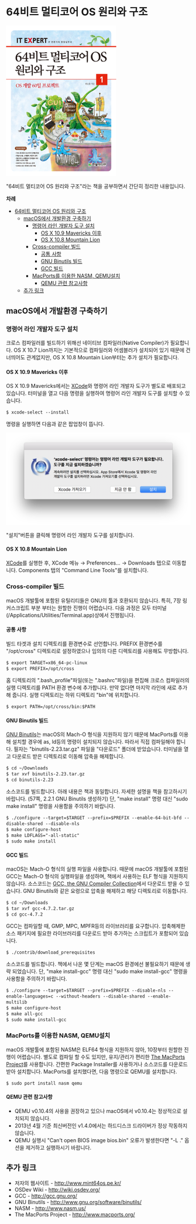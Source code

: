 # 64비트 멀티코어 OS 원리와 구조

<img src="assets/64비트_멀티코어_OS_원리와_구조_Cover@2x.png" width="301px">

"64비트 멀티코어 OS 원리와 구조"라는 책을 공부하면서 간단히 정리한 내용입니다.

**차례**

* [64비트 멀티코어 OS 원리와 구조](#64비트-멀티코어-OS-원리와-구조)
    * [macOS에서 개발환경 구축하기](#macOS에서-개발환경-구축하기)
        * [명령어 라인 개발자 도구 설치](#명령어-라인-개발자-도구-설치)
            * [OS X 10.9 Mavericks 이후](#OS-X-109-Mavericks-이후)
            * [OS X 10.8 Mountain Lion](#OS-X-108-Mountain-Lion)
        * [Cross-compiler 빌드](#Cross-compiler-빌드)
            * [공통 사항](#공통-사항)
            * [GNU Binutils 빌드](#GNU-Binutils-빌드)
            * [GCC 빌드](#GCC-빌드)
        * [MacPorts를 이용한 NASM, QEMU설치](#MacPorts를-이용한-NASM-QEMU설치)
            * [QEMU 관련 참고사항](#QEMU-관련-참고사항)
    * [추가 링크](#추가-링크)

## macOS에서 개발환경 구축하기

### 명령어 라인 개발자 도구 설치

크로스 컴파일러를 빌드하기 위해선 네이티브 컴파일러(Native Compiler)가 필요합니다. OS X 10.7 Lion까지는 기본적으로 컴파일러와 어셈블러가 설치되어 있기 때문에 건너띄어도 관계없지만, OS X 10.8 Mountain Lion부터는 추가 설치가 필요합니다.

#### OS X 10.9 Mavericks 이후

OS X 10.9 Mavericks에서는 [XCode](https://itunes.apple.com/app/xcode/id497799835)와 명령어 라인 개발자 도구가 별도로 배포되고 있습니다. 터미널을 열고 다음 명령을 실행하여 명령어 라인 개발자 도구를 설치할 수 있습니다.

    $ xcode-select --install

명령을 실행하면 다음과 같은 팝업창이 뜹니다.

<img src="assets/64비트_멀티코어_OS_원리와_구조_Screenshot-Install_Command_Line_Tools_for_Xcode@2x.png" width="573px">

"설치"버튼을 클릭해 명령어 라인 개발자 도구를 설치합니다.

#### OS X 10.8 Mountain Lion

[XCode](https://itunes.apple.com/app/xcode/id497799835)를 실행한 후, XCode 메뉴 → Preferences... → Downloads 탭으로 이동합니다. Components 탭의 "Command Line Tools"를 설치합니다.

### Cross-compiler 빌드
macOS 개발툴에 포함된 유틸리티들은 GNU의 툴과 호환되지 않습니다. 특히, 7장 링커스크립트 부분 부터는 원할한 진행이 어렵습니다. 다음 과정은 모두 터미널(/Applications/Utilities/Terminal.app)상에서 진행됩니다.

#### 공통 사항
빌드 타겟과 설치 디렉토리를 환경변수로 선언합니다. PREFIX 환경변수를 "/opt/cross" 디렉토리로 설정하였으나 임의의 다른 디렉토리를 사용해도 무방합니다.

    $ export TARGET=x86_64-pc-linux
    $ export PREFIX=/opt/cross

홈 디렉토리의 ".bash_profile"파일(또는 ".bashrc"파일)을 편집해 크로스 컴파일러의 실행 디렉토리를 PATH 환경 변수에 추가합니다. 만약 없다면 마지막 라인에 새로 추가해 줍니다. 실행 디렉토리는 하위 디렉토리 "bin"에 위치합니다.

    $ export PATH=/opt/cross/bin:$PATH

#### GNU Binutils 빌드
[GNU Binutils](http://www.gnu.org/software/binutils/)는 macOS의 Mach-O 형식을 지원하지 않기 때문에 MacPorts를 이용해 설치할 경우에  as, ld등의 명령이 설치되지 않습니다. 따라서 직접 컴파일해야 합니다. 필자는 "binutils-2.23.tar.gz" 파일을 "다운로드" 폴더에 받았습니다. 터미널을 열고 다운로드 받은 디렉토리로 이동해 압축을 해제합니다.

    $ cd ~/Downloads
    $ tar xvf binutils-2.23.tar.gz
    $ cd binutils-2.23

소스코드를 빌드합니다. 아래 내용은 책과 동일합니다. 자세한 설명을 책을 참고하시기 바랍니다. (57쪽, 2.2.1 GNU Binutils 생성하기) 단, "make install" 명령 대신 "sudo make install" 명령을 사용함을 주의하기 바랍니다.

    $ ./configure --target=$TARGET --prefix=$PREFIX --enable-64-bit-bfd --disable-shared --disable-nls
    $ make configure-host
    $ make LDFLAGS="-all-static"
    $ sudo make install

#### GCC 빌드
macOS는 Mach-O 형식의 실행 파일을 사용합니다. 때문에 macOS 개발툴에 포함된 GCC는 Mach-O 형식의 실행파일을 생성하며, 책에서 사용하는 ELF 형식을 지원하지 않습니다. 소스코드는 [GCC, the GNU Compiler Collection](http://gcc.gnu.org)에서 다운로드 받을 수 있습니다. GNU Binutils와 같은 요령으로 압축을 해제하고 해당 디렉토리로 이동합니다.

    $ cd ~/Downloads
    $ tar xvf gcc-4.7.2.tar.gz
    $ cd gcc-4.7.2

GCC는 컴파일할 때, GMP, MPC, MPFR등의 라이브러리를 요구합니다. 압축해제한 소스 패키지에 필요한 라이브러리를 다운로드 받아 추가하는 스크립트가 포함되어 있습니다.

    $ ./contrib/download_prerequisites

소스코드를 빌드합니다. 책에서 나온 몇 단계는 macOS 환경에선 불필요하기 때문에 생략 되었습니다. 단, "make install-gcc" 명령 대신 "sudo make install-gcc" 명령을 사용함을 주의하기 바랍니다.

    $ ./configure --target=$TARGET --prefix=$PREFIX --disable-nls --enable-languages=c --without-headers --disable-shared --enable-multilib
    $ make configure-host
    $ make all-gcc
    $ sudo make install-gcc

### MacPorts를 이용한 NASM, QEMU설치
macOS 개발툴에 포함된 NASM은 ELF64 형식을 지원하지 않아, 10장부터 원할한 진행이 어렵습니다. 별도로 컴파일 할 수도 있지만, 유지/관리가 편리한 [The MacPorts Project](http://www.macports.org/)를 사용합니다. 간편한 Package Installer를 사용하거나 소스코드를 다운로드 받아 설치합니다. MacPorts를 설치했다면, 다음 명령으로 QEMU를 설치합니다.

    $ sudo port install nasm qemu

#### QEMU 관련 참고사항
* QEMU v0.10.4의 사용을 권장하고 있으나 macOS에서 v0.10.4는 정상적으로 설치되지 않습니다.
* 2013년 4월 기준 최신버전인 v1.4.0에서는 하드디스크 드라이버가 정상 작동하지 않습니다.
* QEMU 실행시 "Can't open BIOS image bios.bin" 오류가 발생한다면 "-L ." 옵션을 제거하고 실행하시기 바랍니다.

## 추가 링크
* 저자의 웹사이트 - <http://www.mint64os.pe.kr/>
* OSDev Wiki - <http://wiki.osdev.org/>
* GCC - <http://gcc.gnu.org/>
* GNU Binutils - <http://www.gnu.org/software/binutils/>
* NASM - <http://www.nasm.us/>
* The MacPorts Project - <http://www.macports.org/>

